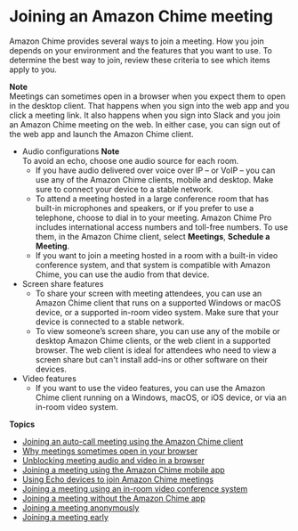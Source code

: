# Joining an Amazon Chime meeting<a name="join-meetings"></a>

Amazon Chime provides several ways to join a meeting\. How you join depends on your environment and the features that you want to use\. To determine the best way to join, review these criteria to see which items apply to you\.

**Note**  
Meetings can sometimes open in a browser when you expect them to open in the desktop client\. That happens when you sign into the web app and you click a meeting link\. It also happens when you sign into Slack and you join an Amazon Chime meeting on the web\. In either case, you can sign out of the web app and launch the Amazon Chime client\.
+ Audio configurations
**Note**  
To avoid an echo, choose one audio source for each room\.
  + If you have audio delivered over voice over IP – or VoIP – you can use any of the Amazon Chime clients, mobile and desktop\. Make sure to connect your device to a stable network\.
  + To attend a meeting hosted in a large conference room that has built\-in microphones and speakers, or if you prefer to use a telephone, choose to dial in to your meeting\. Amazon Chime Pro includes international access numbers and toll\-free numbers\. To use them, in the Amazon Chime client, select **Meetings**, **Schedule a Meeting**\.
  + If you want to join a meeting hosted in a room with a built\-in video conference system, and that system is compatible with Amazon Chime, you can use the audio from that device\.
+ Screen share features
  + To share your screen with meeting attendees, you can use an Amazon Chime client that runs on a supported Windows or macOS device, or a supported in\-room video system\. Make sure that your device is connected to a stable network\.
  + To view someone’s screen share, you can use any of the mobile or desktop Amazon Chime clients, or the web client in a supported browser\. The web client is ideal for attendees who need to view a screen share but can't install add\-ins or other software on their devices\.
+ Video features
  + If you want to use the video features, you can use the Amazon Chime client running on a Windows, macOS, or iOS device, or via an in\-room video system\.

**Topics**
+ [Joining an auto\-call meeting using the Amazon Chime client](chime-join-meeting-client.md)
+ [Why meetings sometimes open in your browser](why-browser.md)
+ [Unblocking meeting audio and video in a browser](unblock-audio-video.md)
+ [Joining a meeting using the Amazon Chime mobile app](chime-join-meeting-mobile-app.md)
+ [Using Echo devices to join Amazon Chime meetings](join-with-echo.md)
+ [Joining a meeting using an in\-room video conference system](chime-join-meeting-conference-room.md)
+ [Joining a meeting without the Amazon Chime app](chime-join-meeting.md)
+ [Joining a meeting anonymously](join-anonymous.md)
+ [Joining a meeting early](join-meeting-early.md)